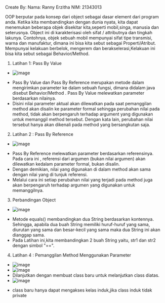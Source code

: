Create By:
Nama: Ranny Erzitha
NIM: 21343013

  OOP berputar pada konsep dari object sebagai dasar element dari program anda.
Ketika kita membandingkan dengan dunia nyata, kita dapat menemukan beberapa objek
disekitar kita,seperti mobil,singa, manusia dan seterusnya. Object ini di karakterisasi oleh sifat / attributnya dan tingkah lakunya.
  Contohnya, objek sebuah mobil mempunyai sifat tipe transmisi, warna dan
manufaktur, dimana ini bisa kita sebut sebagai Properti/Atribut. Mempunyai kelakuan berbelok, mengerem dan berakselerasi,Kelakuan ini bisa kita sebut sebagai Behavior/Method. 

1. Latihan 1: Pass By Value
* ![image](https://user-images.githubusercontent.com/110460970/197911059-24ac901e-03ac-4802-a86d-513485300124.png)
- Pass By Value dan Pass By Reference merupakan metode dalam mengirimkan parameter ke dalam sebuah fungsi, dimana didalam java disebut Behavior/Method . Pass By Value melewatkan parameter berdasarkan nilainya.
- Disini nilai parameter aktual akan dilewatkan pada saat pemanggilan method akan disalin ke parameter formal sehingga perubahan nilai pada method, tidak akan berpengaruh terhadap argument yang digunakan untuk memanggil method tersebut. Dengan kata lain, perubahan nilai tersebut hanya akan dikenali pada method yang bersangkutan saja.

2. Latihan 2 : Pass By Reference
* ![image](https://user-images.githubusercontent.com/110460970/197912196-65b6c60e-0280-4a7c-a501-7d701e37934d.png)
- Pass By Reference melewatkan parameter berdasarkan referensinya. Pada cara ini , referensi dari argumen (bukan nilai argumen) akan dilewatkan kedalam parameter formal, bukan disalin.
- Dengan demikian, nilai yang digunakan di dalam method akan sama dengan nilai yang di tunjuk referensi. 
- Melalui cara ini setiap perubahan nilai yang terjadi pada method juga akan berpengaruh terhadap argumen yang digunakan untuk memanggilnya.

3. Perbandingan Object
* ![image](https://user-images.githubusercontent.com/110460970/197912406-4d755c5b-6eea-404d-bfcf-0ef8c8b014ea.png)
- Metode equals() membandingkan dua String berdasarkan kontennya. Sehingga, apabila dua buah String memiliki huruf-huruf yang sama, diurutan yang sama dan besar-kecil yang sama maka dua String ini akan dianggap sama.
- Pada Latihan ini,kita membandingkan 2 buah String yaitu, str1 dan str2 dengan simbol "==".

4. Latihan 4 : Pemanggilan Method Menggunakan Parameter
* ![image](https://user-images.githubusercontent.com/110460970/197913143-bc836ac1-f123-4d6b-bc9c-0faf5f5bbc8e.png)
* ![image](https://user-images.githubusercontent.com/110460970/197913177-8944d94c-6ae1-4b7e-be6c-f4ca238e31fc.png)
* Dilanjutkan dengan membuat class baru untuk melanjutkan class diatas.
* ![image](https://user-images.githubusercontent.com/110460970/197913334-0a41270d-0220-414c-ba8d-eec126b42865.png)
- class baru hanya dapat mengakses kelas induk,jika class induk tidak private
